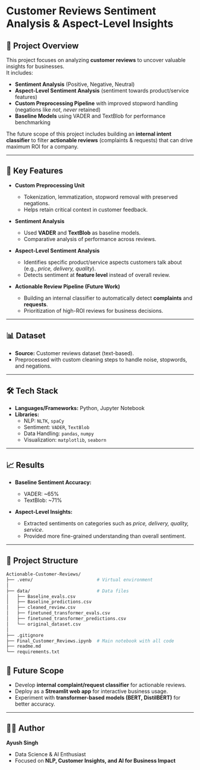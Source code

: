 # Customer Reviews Sentiment Analysis & Aspect-Level Insights  

## 📖 Project Overview  
This project focuses on analyzing **customer reviews** to uncover valuable insights for businesses.  
It includes:  
- **Sentiment Analysis** (Positive, Negative, Neutral)  
- **Aspect-Level Sentiment Analysis** (sentiment towards product/service features)  
- **Custom Preprocessing Pipeline** with improved stopword handling (negations like *not*, *never* retained)  
- **Baseline Models** using VADER and TextBlob for performance benchmarking  

The future scope of this project includes building an **internal intent classifier** to filter **actionable reviews** (complaints & requests) that can drive maximum ROI for a company.  

---

## 🚀 Key Features  
- **Custom Preprocessing Unit**  
  - Tokenization, lemmatization, stopword removal with preserved negations.  
  - Helps retain critical context in customer feedback.  

- **Sentiment Analysis**  
  - Used **VADER** and **TextBlob** as baseline models.  
  - Comparative analysis of performance across reviews.  

- **Aspect-Level Sentiment Analysis**  
  - Identifies specific product/service aspects customers talk about (e.g., *price, delivery, quality*).  
  - Detects sentiment at **feature level** instead of overall review.  

- **Actionable Review Pipeline (Future Work)**  
  - Building an internal classifier to automatically detect **complaints** and **requests**.  
  - Prioritization of high-ROI reviews for business decisions.  

---

## 📊 Dataset  
- **Source:** Customer reviews dataset (text-based).  
- Preprocessed with custom cleaning steps to handle noise, stopwords, and negations.  

---

## 🛠️ Tech Stack  
- **Languages/Frameworks:** Python, Jupyter Notebook  
- **Libraries:**  
  - NLP: `NLTK`, `spaCy`  
  - Sentiment: `VADER`, `TextBlob`  
  - Data Handling: `pandas`, `numpy`  
  - Visualization: `matplotlib`, `seaborn`  

---

## 📈 Results  
- **Baseline Sentiment Accuracy:**  
  - VADER: ~65%  
  - TextBlob: ~71%  

- **Aspect-Level Insights:**  
  - Extracted sentiments on categories such as *price, delivery, quality, service*.  
  - Provided more fine-grained understanding than overall sentiment.  

---

## 📂 Project Structure

```bash
Actionable-Customer-Reviews/
├── .venv/                        # Virtual environment
│
├── data/                         # Data files
│   ├── Baseline_evals.csv
│   ├── Baseline_predictions.csv
│   ├── cleaned_review.csv
│   ├── finetuned_transformer_evals.csv
│   ├── finetuned_transformer_predictions.csv
│   └── original_dataset.csv
│
├── .gitignore
├── Final_Customer_Reviews.ipynb  # Main notebook with all code
├── readme.md
└── requirements.txt

```



## 📌 Future Scope  
- Develop **internal complaint/request classifier** for actionable reviews.  
- Deploy as a **Streamlit web app** for interactive business usage.  
- Experiment with **transformer-based models (BERT, DistilBERT)** for better accuracy.  

---

## 👨‍💻 Author  
**Ayush Singh**  
- Data Science & AI Enthusiast  
- Focused on **NLP, Customer Insights, and AI for Business Impact**  
